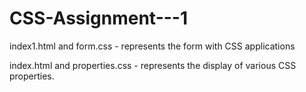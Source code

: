 # CSS-Assignment---1

index1.html and form.css - represents the form with CSS applications

index.html and properties.css - represents the display of various CSS properties.
